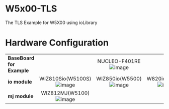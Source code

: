 # W5x00-TLS
The TLS Example for W5X00 using ioLibrary


# Hardware Configuration

|                           |                                                              |                                                              |                                                              |
| ------------------------- | :----------------------------------------------------------: | :----------------------------------------------------------: | :----------------------------------------------------------: |
| **BaseBoard for Example** |                                                              | NUCLEO-F401RE![image](https://user-images.githubusercontent.com/24927447/74293362-e9623680-4d7d-11ea-9af9-817aafd66ad5.PNG) |                                                              |
| **io module**             | WIZ810Sio(W5100S)![image](https://user-images.githubusercontent.com/24927447/74293351-e2d3bf00-4d7d-11ea-8ad5-5bcfc97d2152.PNG) | WIZ850io(W5500)![image](https://user-images.githubusercontent.com/24927447/74293359-e5361900-4d7d-11ea-964a-e5393b9e6cd7.PNG) | W820io(W5200)![image](https://user-images.githubusercontent.com/24927447/74293358-e49d8280-4d7d-11ea-813e-92a3f712f081.PNG) |
| **mj module**             | WIZ812MJ(W5100)![image](https://user-images.githubusercontent.com/24927447/74293356-e404ec00-4d7d-11ea-87b8-2dec9a1bdbe6.PNG) |                                                              |                                                              |
